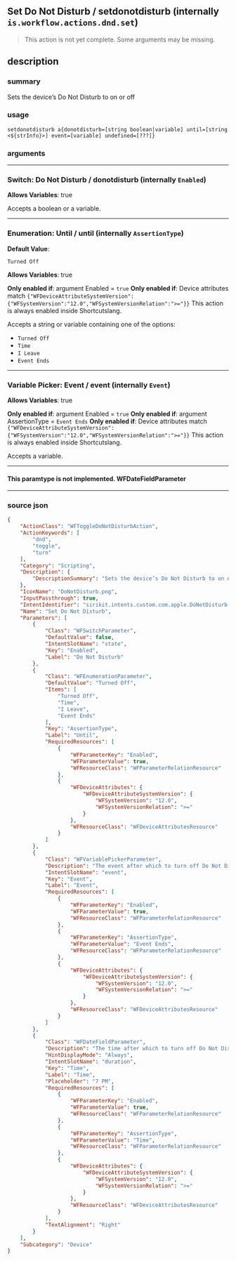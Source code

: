 
## Set Do Not Disturb / setdonotdisturb (internally `is.workflow.actions.dnd.set`)

> This action is not yet complete. Some arguments may be missing.


## description

### summary

Sets the device’s Do Not Disturb to on or off


### usage
```
setdonotdisturb a{donotdisturb=[string boolean|variable] until=[string <${strInfo}>] event=[variable] undefined=[???]}
```

### arguments

---

### Switch: Do Not Disturb / donotdisturb (internally `Enabled`)
**Allows Variables**: true



Accepts a boolean
or a variable.

---

### Enumeration: Until / until (internally `AssertionType`)
**Default Value**:
```
Turned Off
```
**Allows Variables**: true

**Only enabled if**: argument Enabled = `true`
**Only enabled if**: Device attributes match `{"WFDeviceAttributeSystemVersion":{"WFSystemVersion":"12.0","WFSystemVersionRelation":">="}}` This action is always enabled inside Shortcutslang.

Accepts a string 
or variable
containing one of the options:

- `Turned Off`
- `Time`
- `I Leave`
- `Event Ends`

---

### Variable Picker: Event / event (internally `Event`)
**Allows Variables**: true

**Only enabled if**: argument Enabled = `true`
**Only enabled if**: argument AssertionType = `Event Ends`
**Only enabled if**: Device attributes match `{"WFDeviceAttributeSystemVersion":{"WFSystemVersion":"12.0","WFSystemVersionRelation":">="}}` This action is always enabled inside Shortcutslang.

Accepts a variable.

---

#### This paramtype is not implemented. WFDateFieldParameter

---

### source json

```json
{
	"ActionClass": "WFToggleDoNotDisturbAction",
	"ActionKeywords": [
		"dnd",
		"toggle",
		"turn"
	],
	"Category": "Scripting",
	"Description": {
		"DescriptionSummary": "Sets the device’s Do Not Disturb to on or off"
	},
	"IconName": "DoNotDisturb.png",
	"InputPassthrough": true,
	"IntentIdentifier": "sirikit.intents.custom.com.apple.DoNotDisturb.Intents.DNDToggleDoNotDisturbIntent",
	"Name": "Set Do Not Disturb",
	"Parameters": [
		{
			"Class": "WFSwitchParameter",
			"DefaultValue": false,
			"IntentSlotName": "state",
			"Key": "Enabled",
			"Label": "Do Not Disturb"
		},
		{
			"Class": "WFEnumerationParameter",
			"DefaultValue": "Turned Off",
			"Items": [
				"Turned Off",
				"Time",
				"I Leave",
				"Event Ends"
			],
			"Key": "AssertionType",
			"Label": "Until",
			"RequiredResources": [
				{
					"WFParameterKey": "Enabled",
					"WFParameterValue": true,
					"WFResourceClass": "WFParameterRelationResource"
				},
				{
					"WFDeviceAttributes": {
						"WFDeviceAttributeSystemVersion": {
							"WFSystemVersion": "12.0",
							"WFSystemVersionRelation": ">="
						}
					},
					"WFResourceClass": "WFDeviceAttributesResource"
				}
			]
		},
		{
			"Class": "WFVariablePickerParameter",
			"Description": "The event after which to turn off Do Not Disturb",
			"IntentSlotName": "event",
			"Key": "Event",
			"Label": "Event",
			"RequiredResources": [
				{
					"WFParameterKey": "Enabled",
					"WFParameterValue": true,
					"WFResourceClass": "WFParameterRelationResource"
				},
				{
					"WFParameterKey": "AssertionType",
					"WFParameterValue": "Event Ends",
					"WFResourceClass": "WFParameterRelationResource"
				},
				{
					"WFDeviceAttributes": {
						"WFDeviceAttributeSystemVersion": {
							"WFSystemVersion": "12.0",
							"WFSystemVersionRelation": ">="
						}
					},
					"WFResourceClass": "WFDeviceAttributesResource"
				}
			]
		},
		{
			"Class": "WFDateFieldParameter",
			"Description": "The time after which to turn off Do Not Disturb",
			"HintDisplayMode": "Always",
			"IntentSlotName": "duration",
			"Key": "Time",
			"Label": "Time",
			"Placeholder": "7 PM",
			"RequiredResources": [
				{
					"WFParameterKey": "Enabled",
					"WFParameterValue": true,
					"WFResourceClass": "WFParameterRelationResource"
				},
				{
					"WFParameterKey": "AssertionType",
					"WFParameterValue": "Time",
					"WFResourceClass": "WFParameterRelationResource"
				},
				{
					"WFDeviceAttributes": {
						"WFDeviceAttributeSystemVersion": {
							"WFSystemVersion": "12.0",
							"WFSystemVersionRelation": ">="
						}
					},
					"WFResourceClass": "WFDeviceAttributesResource"
				}
			],
			"TextAlignment": "Right"
		}
	],
	"Subcategory": "Device"
}
```
